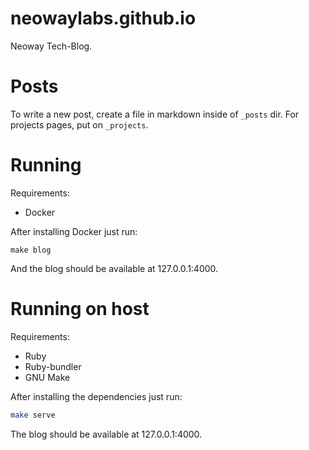 # neowaylabs.github.io

Neoway Tech-Blog.

# Posts

To write a new post, create a file in markdown inside of `_posts` dir.
For projects pages, put on `_projects`.

# Running

Requirements:

* Docker

After installing Docker just run:

```
make blog
```

And the blog should be available at 127.0.0.1:4000.

# Running on host

Requirements:

* Ruby
* Ruby-bundler
* GNU Make

After installing the dependencies just run:

``` bash
make serve
```

The blog should be available at 127.0.0.1:4000.
